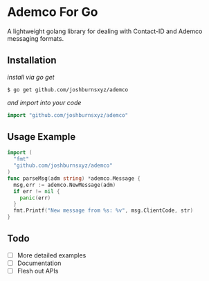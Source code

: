 # Ademco For Go

A lightweight golang library for dealing with Contact-ID and Ademco messaging formats.

## Installation

_install via go get_

```
$ go get github.com/joshburnsxyz/ademco
```

_and import into your code_

```go
import "github.com/joshburnsxyz/ademco"
```

## Usage Example

```go
import (
  "fmt"
  "github.com/joshburnsxyz/ademco"
)
func parseMsg(adm string) *ademco.Message {
  msg,err := ademco.NewMessage(adm)
  if err != nil {
    panic(err)
  }
  fmt.Printf("New message from %s: %v", msg.ClientCode, str) 
}
```

## Todo

- [ ] More detailed examples
- [ ] Documentation
- [ ] Flesh out APIs
